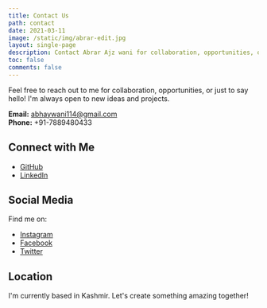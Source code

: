 ```yaml
---
title: Contact Us
path: contact
date: 2021-03-11
image: /static/img/abrar-edit.jpg
layout: single-page
description: Contact Abrar Ajz wani for collaboration, opportunities, or just to say hello.
toc: false
comments: false
---
```


Feel free to reach out to me for collaboration, opportunities, or just to say hello! I'm always open to new ideas and projects.

**Email:** abhaywani114@gmail.com  
**Phone:** +91-7889480433

## Connect with Me

- [GitHub](https://github.com/abhaywani114) 
- [LinkedIn](https://www.linkedin.com/in/abrar-wani-osmanli/) 

## Social Media

Find me on:
- [Instagram](https://www.instagram.com/abhaywaniii/)
- [Facebook](https://www.facebook.com/abhay.waniii.9)
- [Twitter](https://twitter.com/abrar-osmanli)

## Location

I'm currently based in Kashmir. Let's create something amazing together!
